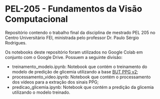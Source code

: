 # PEL-205 - Fundamentos da Visão Computacional
Repositório contendo o trabalho final da disciplina de mestrado PEL 205 no Centro Universitário FEI, ministrada pelo professor Dr. Paulo Sérgio Rodrigues.

Os notebooks deste repositório foram utilizados no Google Colab em conjunto com o Google Drive. Possuem a seguinte divisão:
- treinamento_modelo.ipynb: Notebook que contém o treinamento do modelo de predição de glicemia utilizando a base [BUT PPG v2](https://physionet.org/content/butppg/2.0.0/);
- processamento_video.ipynb: Notebook que contém o processamento dos vídeos para a extração dos sinais PPG;
- predicao_glicemia.ipynb: Notebook que contém a predição da glicemia utilizando o modelo treinado.
